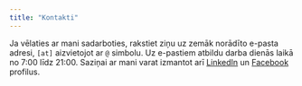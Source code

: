 ```yaml
---
title: "Kontakti"
---
```


Ja vēlaties ar mani sadarboties, rakstiet ziņu uz zemāk norādīto e-pasta adresi, `[at]` aizvietojot ar `@` simbolu. Uz e-pastiem atbildu darba dienās laikā no 7:00 līdz 21:00. Saziņai ar mani varat izmantot arī [LinkedIn](https://www.linkedin.com/in/agnese-poikane/) un [Facebook](https://www.facebook.com/agnese.poikane/) profilus. 




